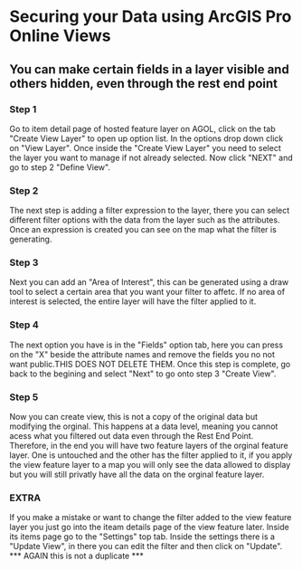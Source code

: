 # Securing your Data using ArcGIS Pro Online Views
## You can make certain fields in a layer visible and others hidden, even through the rest end point 

### Step 1
Go to item detail page of hosted feature layer on AGOL, click on the tab "Create View Layer" to open up option list. In the options drop down click on "View Layer".
Once inside the "Create View Layer" you need to select the layer you want to manage if not already selected. Now click "NEXT" and go to step 2 "Define View".

### Step 2
The next step is adding a filter expression to the layer, there you can select different filter options with the data from the layer such as the attributes. Once an expression is created you can
see on the map what the filter is generating. 

### Step 3
Next you can add an "Area of Interest", this can be generated using a draw tool to select a certain area that you want your filter to affetc. If no area of interest is selected, the entire layer 
will have the filter applied to it. 

### Step 4
The next option you have is in the "Fields" option tab, here you can press on the "X" beside the attribute names and remove the fields you no not want public.THIS DOES NOT DELETE THEM.
Once this step is complete, go back to the begining and select "Next" to go onto step 3 "Create View". 

### Step 5
Now you can create view, this is not a copy of the original data but modifying the orginal. This happens at a data level, meaning you cannot acess what you filtered out data even through the
Rest End Point.
Therefore, in the end you will have two feature layers of the orginal feature layer. One is untouched and the other has the filter applied to it, if you apply the view feature layer to a map you will only 
see the data allowed to display but you will still privatly have all the data on the orginal feature layer.

### EXTRA 
If you make a mistake or want to change the filter added to the view feature layer you just go into the iteam details page of the view feature later. Inside its items page go to the "Settings" top tab. 
Inside the settings there is a "Update View", in there you can edit the filter and then click on "Update". 
*** AGAIN this is not a duplicate ***
